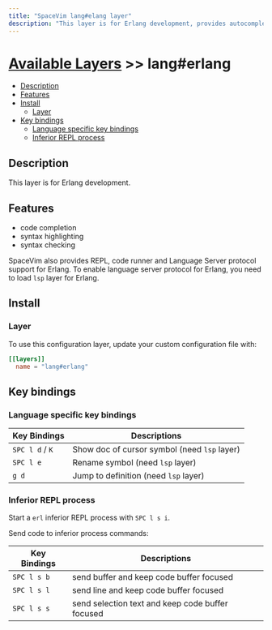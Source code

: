```yaml
---
title: "SpaceVim lang#elang layer"
description: "This layer is for Erlang development, provides autocompletion, syntax checking and code formatting for Erlang files."
---
```


# [Available Layers](../../) >> lang#erlang

<!-- vim-markdown-toc GFM -->

- [Description](#description)
- [Features](#features)
- [Install](#install)
  - [Layer](#layer)
- [Key bindings](#key-bindings)
  - [Language specific key bindings](#language-specific-key-bindings)
  - [Inferior REPL process](#inferior-repl-process)

<!-- vim-markdown-toc -->

## Description

This layer is for Erlang development.

## Features

- code completion
- syntax highlighting
- syntax checking

SpaceVim also provides REPL, code runner and Language Server protocol support for Erlang. To enable language server protocol
for Erlang, you need to load `lsp` layer for Erlang.

## Install

### Layer

To use this configuration layer, update your custom configuration file with:

```toml
[[layers]]
  name = "lang#erlang"
```

## Key bindings

### Language specific key bindings

| Key Bindings    | Descriptions                                 |
| --------------- | -------------------------------------------- |
| `SPC l d` / `K` | Show doc of cursor symbol (need `lsp` layer) |
| `SPC l e`       | Rename symbol (need `lsp` layer)             |
| `g d`           | Jump to definition (need `lsp` layer)        |

### Inferior REPL process

Start a `erl` inferior REPL process with `SPC l s i`.

Send code to inferior process commands:

| Key Bindings | Descriptions                                     |
| ------------ | ------------------------------------------------ |
| `SPC l s b`  | send buffer and keep code buffer focused         |
| `SPC l s l`  | send line and keep code buffer focused           |
| `SPC l s s`  | send selection text and keep code buffer focused |
